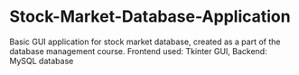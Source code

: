 # Stock-Market-Database-Application
Basic GUI application for stock market database, created as a part of the database management course. Frontend used: Tkinter GUI, Backend: MySQL database
